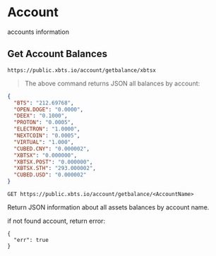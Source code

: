 # Account

accounts information

## Get Account Balances

```shell
https://public.xbts.io/account/getbalance/xbtsx
```
> The above command returns JSON all balances by account:

```json
{
  "BTS": "212.69768",
  "OPEN.DOGE": "0.0000",
  "DEEX": "0.1000",
  "PROTON": "0.0005",
  "ELECTRON": "1.0000",
  "NEXTCOIN": "0.0005",
  "VIRTUAL": "1.000",
  "CUBED.CNY": "0.000002",
  "XBTSX": "0.000000",
  "XBTSX.POST": "0.000000",
  "XBTSX.STH": "293.000002",
  "CUBED.USD": "0.000002"
}
```

`GET https://public.xbts.io/account/getbalance/<AccountName>`

Return JSON information about all assets balances by account name.

if not found account, return error:

```
{
  "err": true
}
```
